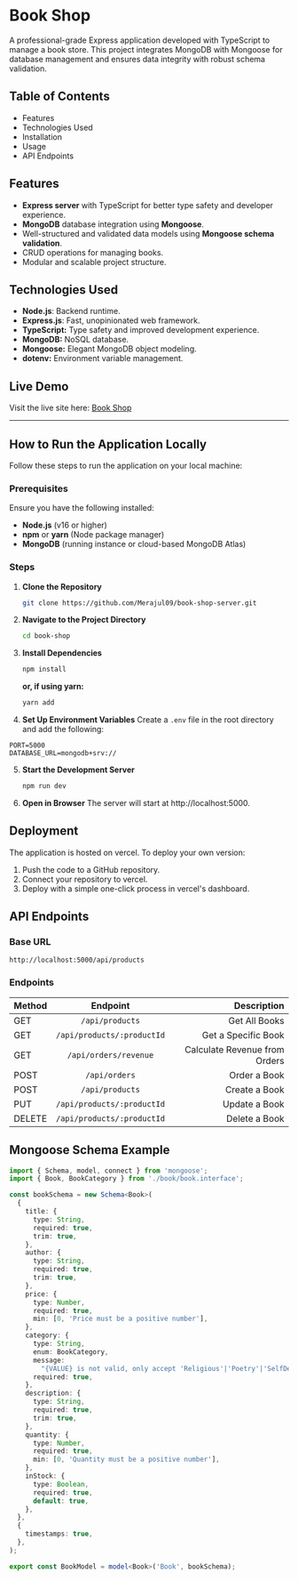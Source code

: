 # Book Shop

A professional-grade Express application developed with TypeScript to manage a book store. This project integrates MongoDB with Mongoose for database management and ensures data integrity with robust schema validation.

## Table of Contents

- Features
- Technologies Used
- Installation
- Usage
- API Endpoints

## Features

- **Express server** with TypeScript for better type safety and developer experience.
- **MongoDB** database integration using **Mongoose**.
- Well-structured and validated data models using **Mongoose schema validation**.
- CRUD operations for managing books.
- Modular and scalable project structure.

## Technologies Used

- **Node.js**: Backend runtime.
- **Express.js**: Fast, unopinionated web framework.
- **TypeScript:** Type safety and improved development experience.
- **MongoDB:** NoSQL database.
- **Mongoose:** Elegant MongoDB object modeling.
- **dotenv:** Environment variable management.

## Live Demo

Visit the live site here: [Book Shop](https://assignment-two-silk.vercel.app)

---

## How to Run the Application Locally

Follow these steps to run the application on your local machine:

### Prerequisites

Ensure you have the following installed:

- **Node.js** (v16 or higher)
- **npm** or **yarn** (Node package manager)
- **MongoDB** (running instance or cloud-based MongoDB Atlas)

### Steps

1. **Clone the Repository**
   ```bash
   git clone https://github.com/Merajul09/book-shop-server.git
   ```
2. **Navigate to the Project Directory**
   ```bash
   cd book-shop
   ```
3. **Install Dependencies**
   ```bash
   npm install
   ```
   **or, if using yarn:**
   ```bash
   yarn add
   ```
4. **Set Up Environment Variables** Create a `.env` file in the root directory and add the following:

```env
PORT=5000
DATABASE_URL=mongodb+srv://
```

5. **Start the Development Server**
   ```bash
   npm run dev
   ```
6. **Open in Browser**
   The server will start at http://localhost:5000.

## Deployment

The application is hosted on vercel. To deploy your own version:

1. Push the code to a GitHub repository.
2. Connect your repository to vercel.
3. Deploy with a simple one-click process in vercel's dashboard.

## API Endpoints

### Base URL

`http://localhost:5000/api/products`

### Endpoints

| Method |          Endpoint          |                   Description |
| :----- | :------------------------: | ----------------------------: |
| GET    |      `/api/products`       |                 Get All Books |
| GET    | `/api/products/:productId` |           Get a Specific Book |
| GET    |   `/api/orders/revenue`    | Calculate Revenue from Orders |
| POST   |       `/api/orders`        |                  Order a Book |
| POST   |      `/api/products`       |                 Create a Book |
| PUT    | `/api/products/:productId` |                 Update a Book |
| DELETE | `/api/products/:productId` |                 Delete a Book |

## Mongoose Schema Example

```typescript
import { Schema, model, connect } from 'mongoose';
import { Book, BookCategory } from './book/book.interface';

const bookSchema = new Schema<Book>(
  {
    title: {
      type: String,
      required: true,
      trim: true,
    },
    author: {
      type: String,
      required: true,
      trim: true,
    },
    price: {
      type: Number,
      required: true,
      min: [0, 'Price must be a positive number'],
    },
    category: {
      type: String,
      enum: BookCategory,
      message:
        "{VALUE} is not valid, only accept 'Religious'|'Poetry'|'SelfDevelopment'|'Science'|'Fiction'",
      required: true,
    },
    description: {
      type: String,
      required: true,
      trim: true,
    },
    quantity: {
      type: Number,
      required: true,
      min: [0, 'Quantity must be a positive number'],
    },
    inStock: {
      type: Boolean,
      required: true,
      default: true,
    },
  },
  {
    timestamps: true,
  },
);

export const BookModel = model<Book>('Book', bookSchema);
```
